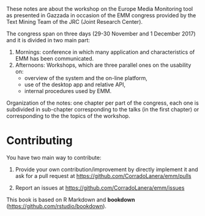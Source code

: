 These notes are about the workshop on the Europe Media Monitoring tool as
presented in Gazzada in occasion of the EMM congress provided by the Text
Mining Team of the JRC (Joint Research Center).

The congress span on three days (29-30 November and 1 December 2017) and it is
divided in two main part:

1. Mornings: conference in which many application and characteristics of EMM
  has been communicated.
2. Afternoons: Workshops, which are three parallel ones on the usability on:
    - overview of the system and the on-line platform,
    - use of the desktop app and relative API,
    - internal procedures used by EMM.

Organization of the notes: one chapter per part of the congress, each one is
subdivided in sub-chapter corresponding to the talks (in the first chapter) or
corresponding to the the topics of the workshop.

# Contributing

You have two main way to contribute:

1. Provide your own contribution/improvement by directly implement it and ask for a pull request at <https://github.com/CorradoLanera/emm/pulls>

2. Report an issues at <https://github.com/CorradoLanera/emm/issues>

This book is based on R Markdown and **bookdown** (https://github.com/rstudio/bookdown).
